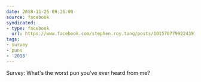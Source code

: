 ```yaml
---
date: 2018-11-25 09:36:00
source: facebook
syndicated:
- type: facebook
  url: https://www.facebook.com/stephen.roy.tang/posts/10157077992243912
tags:
- survey
- puns
- '2018'
---
```


Survey: What's the worst pun you've ever heard from me?